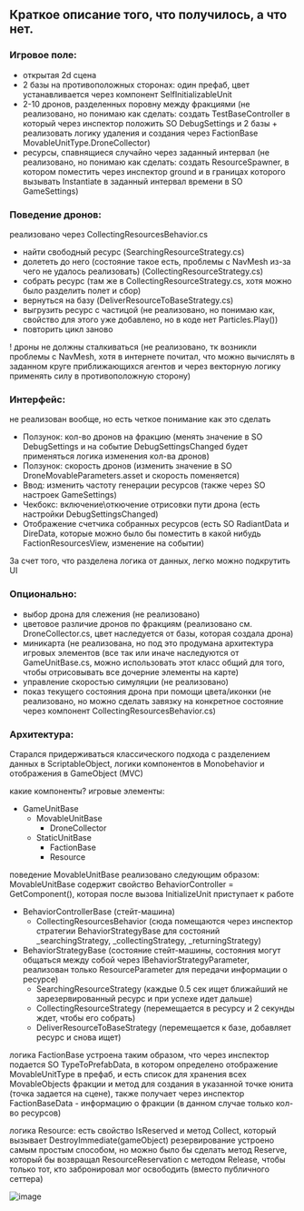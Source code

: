 ## Краткое описание того, что получилось, а что нет.

### Игровое поле:
- открытая 2d сцена
- 2 базы на противоположных сторонах:
    один префаб, цвет устанавливается через компонент SelfInitializableUnit
- 2-10 дронов, разделенных поровну между фракциями (не реализовано, но понимаю как сделать: создать TestBaseController в который через инспектор положить SO DebugSettings и 2 базы + реализовать логику удаления и создания через FactionBase MovableUnitType.DroneCollector)
- ресурсы, спавнящиеся случайно через заданный интервал (не реализовано, но понимаю как сделать: создать ResourceSpawner, в котором поместить через инспектор ground и в границах которого вызывать Instantiate в заданный интервал времени в SO GameSettings)

### Поведение дронов:
реализовано через CollectingResourcesBehavior.cs
- найти свободный ресурс (SearchingResourceStrategy.cs)
- долететь до него (состояние такое есть, проблемы с NavMesh из-за чего не удалось реализовать) (CollectingResourceStrategy.cs)
- собрать ресурс (там же в CollectingResourceStrategy.cs, хотя можно было разделить полет и сбор)
- вернуться на базу (DeliverResourceToBaseStrategy.cs)
- выгрузить ресурс с частицой (не реализовано, но понимаю как, свойство для этого уже добавлено, но в коде нет Particles.Play())
- повторить цикл заново

! дроны не должны сталкиваться (не реализовано, тк возникли проблемы с NavMesh, хотя в интернете почитал, что можно вычислять в заданном круге приближающихся агентов и через векторную логику применять силу в противоположную сторону)

### Интерфейс:
не реализован вообще, но есть четкое понимание как это сделать

- Ползунок: кол-во дронов на фракцию (менять значение в SO DebugSettings и на событие DebugSettingsChanged будет применяться логика изменения кол-ва дронов)
- Ползунок: скорость дронов (изменить значение в SO DroneMovableParameters.asset и скорость поменяется)
- Ввод: изменить частоту генерации ресурсов (также через SO настроек GameSettings)
- Чекбокс: включение\откючение отрисовки пути дрона (есть настройки DebugSettingsChanged)
- Отображение счетчика собранных ресурсов (есть SO RadiantData и DireData, которые можно было бы поместить в какой нибудь FactionResourcesView, изменение на событии)

За счет того, что разделена логика от данных, легко можно подкрутить UI

### Опционально:
- выбор дрона для слежения (не реализовано)
- цветовое различие дронов по фракциям (реализовано см. DroneCollector.cs, цвет наследуется от базы, которая создала дрона)
- миникарта (не реализована, но под это продумана архитектура игровых элементов (все так или иначе наследуются от GameUnitBase.cs, можно использовать этот класс общий для того, чтобы отрисовывать все дочерние элементы на карте)
- управление скоростью симуляции (не реализовано)
- показ текущего состояния дрона при помощи цвета/иконки (не реализовано, но можно сделать завязку на конкретное состояние через компонент CollectingResourcesBehavior.cs)

### Архитектура:
Старался придерживаться классического подхода с разделением данных в ScriptableObject, логики компонентов в Monobehavior и отображения в GameObject
(MVC)

какие компоненты?
игровые элементы:
- GameUnitBase
  - MovableUnitBase
      - DroneCollector
  - StaticUnitBase
      - FactionBase
      - Resource
   
поведение MovableUnitBase реализовано следующим образом:
MovableUnitBase содержит свойство BehaviorController = GetComponent<BehaviorControllerBase>(), которая после вызова InitializeUnit приступает к работе

- BehaviorControllerBase (стейт-машина)
  - CollectingResourcesBehavior (сюда помещаются через инспектор стратегии BehaviorStrategyBase для состояний _searchingStrategy, _collectingStrategy, _returningStrategy)
- BehaviorStrategyBase (состояние стейт-машины, состояния могут общаться между собой через IBehaviorStrategyParameter, реализован только ResourceParameter для передачи информации о ресурсе)
  - SearchingResourceStrategy (каждые 0.5 сек ищет ближайший не зарезервированный ресурс и при успехе идет дальше)
  - CollectingResourceStrategy (перемещается в ресурсу и 2 секунды ждет, чтобы его собрать)
  - DeliverResourceToBaseStrategy (перемещается к базе, добавляет ресурс и снова ищет)

логика FactionBase устроена таким образом, что через инспектор подается SO TypeToPrefabData, в котором определено отображение MovableUnitType в префаб, и есть список для хранения всех MovableObjects фракции и метод для создания в указанной точке юнита (точка задается на сцене), также получает через инспектор FactionBaseData - информацию о фракции (в данном случае только кол-во ресурсов)

логика Resource: есть свойство IsReserved и метод Collect, который вызывает DestroyImmediate(gameObject)
резервирование устроено самым простым способом, но можно было бы сделать метод Reserve, который бы возвращал ResourceReservation с методом Release, чтобы только тот, кто забронировал мог освободить (вместо публичного сеттера)


![image](https://github.com/user-attachments/assets/e04b3825-4c0d-4b20-800c-2ab1361307a7)

